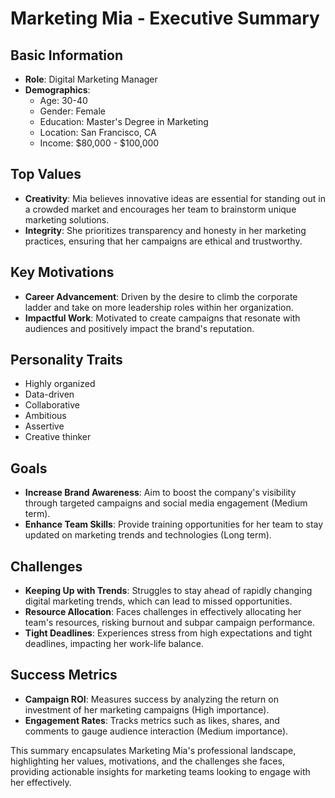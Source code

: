 # Marketing Mia - Executive Summary

## Basic Information
- **Role**: Digital Marketing Manager
- **Demographics**: 
  - Age: 30-40
  - Gender: Female
  - Education: Master's Degree in Marketing
  - Location: San Francisco, CA
  - Income: $80,000 - $100,000

## Top Values
- **Creativity**: Mia believes innovative ideas are essential for standing out in a crowded market and encourages her team to brainstorm unique marketing solutions.
- **Integrity**: She prioritizes transparency and honesty in her marketing practices, ensuring that her campaigns are ethical and trustworthy.

## Key Motivations
- **Career Advancement**: Driven by the desire to climb the corporate ladder and take on more leadership roles within her organization.
- **Impactful Work**: Motivated to create campaigns that resonate with audiences and positively impact the brand's reputation.

## Personality Traits
- Highly organized
- Data-driven
- Collaborative
- Ambitious
- Assertive
- Creative thinker

## Goals
- **Increase Brand Awareness**: Aim to boost the company's visibility through targeted campaigns and social media engagement (Medium term).
- **Enhance Team Skills**: Provide training opportunities for her team to stay updated on marketing trends and technologies (Long term).

## Challenges
- **Keeping Up with Trends**: Struggles to stay ahead of rapidly changing digital marketing trends, which can lead to missed opportunities.
- **Resource Allocation**: Faces challenges in effectively allocating her team's resources, risking burnout and subpar campaign performance.
- **Tight Deadlines**: Experiences stress from high expectations and tight deadlines, impacting her work-life balance.

## Success Metrics
- **Campaign ROI**: Measures success by analyzing the return on investment of her marketing campaigns (High importance).
- **Engagement Rates**: Tracks metrics such as likes, shares, and comments to gauge audience interaction (Medium importance). 

This summary encapsulates Marketing Mia's professional landscape, highlighting her values, motivations, and the challenges she faces, providing actionable insights for marketing teams looking to engage with her effectively.